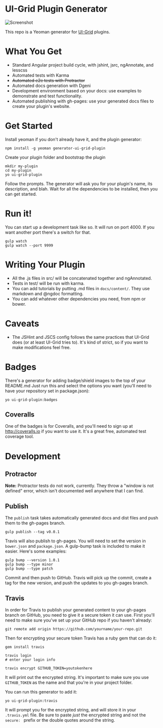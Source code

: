 # UI-Grid Plugin Generator

![Screenshot](http://brianhann.com/wp-content/uploads/2015/04/ui-grid-plugin-generator.png)

<!-- [![Travis](https://img.shields.io/travis/c0bra/generator-ui-grid-plugin.svg)](https://travis-ci.org/c0bra/generator-ui-grid-plugin) [![devDependencies](https://img.shields.io/david/dev/c0bra/generator-ui-grid-plugin.svg?style=flat)](https://david-dm.org/c0bra/ui-grid-plugin-skeleton#info=devDependencies) [![Coveralls](https://img.shields.io/coveralls/c0bra/generator-ui-grid-plugin.svg?style=flat)](https://coveralls.io/r/c0bra/generator-ui-grid-plugin) -->

This repo is a Yeoman generator for [UI-Grid](http://ui-grid.info) plugins.

# What You Get

* Standard Angular project build cycle, with jshint, jsrc, ngAnnotate, and lesscss
* Automated tests with Karma
* ~~Automated e2e tests with Protractor~~
* Automated docs generation with Dgeni
* Development environment based on your docs: use examples to demonstrate and test functionality.
* Automated publishing with gh-pages: use your generated docs files to create your plugin's website.

# Get Started

Install yeoman if you don't already have it, and the plugin generator:

    npm install -g yeoman generator-ui-grid-plugin

Create your plugin folder and bootstrap the plugin

    mkdir my-plugin
    cd my-plugin
    yo ui-grid-plugin

Follow the prompts. The generator will ask you for your plugin's name, its description, and blah. Wait for all the dependencies to be installed, then you can get started.

# Run it!
    
You can start up a development task like so. It will run on port 4000. If you want another port there's a switch for that.

    gulp watch
    gulp watch --port 9999

# Writing Your Plugin

* All the .js files in src/ will be concatenated together and ngAnnotated.
* Tests in test/ will be run with karma.
* You can add tutorials by putting .md files in `docs/content/`. They use markdown and @ngdoc formatting.
* You can add whatever other dependencies you need, from npm or bower.

# Caveats

* The JSHint and JSCS config follows the same practices that UI-Grid does (or at least UI-Grid tries to). It's kind of strict, so if you want to make modifications feel free.

# Badges

There's a generator for adding badge/shield images to the top of your README.md Just run this and select the options you want (you'll need to have your repository set in package.json):

    yo ui-grid-plugin:badges

## Coveralls

One of the badges is for Coveralls, and you'll need to sign up at http://coveralls.io if you want to use it. It's a great free, automated test coverage tool.

# Development

## Protractor

**Note:** Protractor tests do not work, currently. They throw a "window is not defined" error, which isn't documented well anywhere that I can find.

## Publish

The `publish` task takes automatically generated docs and dist files and push them to the gh-pages branch.

    gulp publish --tag v0.0.1

Travis will also publish to gh-pages. You will need to set the version in `bower.json` and `package.json`. A gulp-bump task is included to make it easier. Here's some examples:

    gulp bump --version 1.0.1
    gulp bump --type minor
    gulp bump --type patch

Commit and then push to GitHub. Travis will pick up the commit, create a tag for the new version, and push the updates to you gh-pages branch.

## Travis

In order for Travis to publish your generated content to your gh-pages branch on GitHub, you need to give it a secure token it can use. First you'll need to make sure you've set up your GitHub repo if you haven't already:

    git remote add origin https://github.com/yourname/your-repo.git

Then for encrypting your secure token Travis has a ruby gem that can do it:

    gem install travis

    travis login
    # enter your login info

    travis encrypt GITHUB_TOKEN=youtokenhere

It will print out the encrypted string. It's important to make sure you use `GITHUB_TOKEN` as the name and that you're in your project folder.

You can run this generator to add it:

    yo ui-grid-plugin:travis

It will prompt you for the encrypted string, and will store it in your `.travis.yml` file. Be sure to paste *just* the encrypted string and not the `secure: ` prefix or the double quotes around the string.
